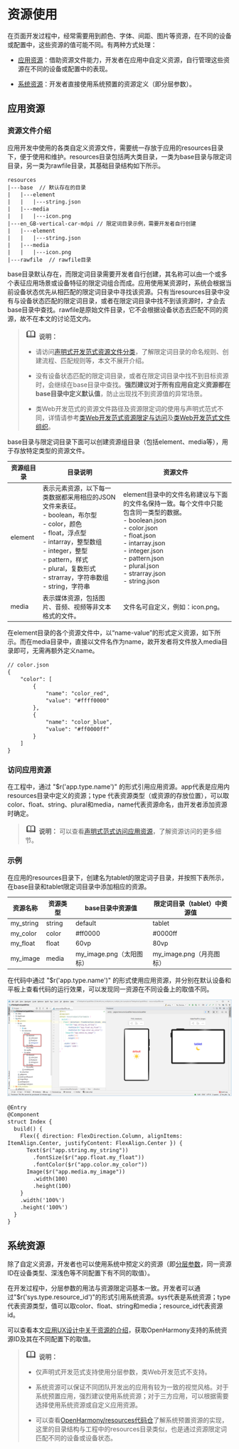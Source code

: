 # 资源使用


在页面开发过程中，经常需要用到颜色、字体、间距、图片等资源，在不同的设备或配置中，这些资源的值可能不同。有两种方式处理：


- [应用资源](#应用资源)：借助资源文件能力，开发者在应用中自定义资源，自行管理这些资源在不同的设备或配置中的表现。

- [系统资源](#系统资源)：开发者直接使用系统预置的资源定义（即分层参数）。


## 应用资源


### 资源文件介绍

应用开发中使用的各类自定义资源文件，需要统一存放于应用的resources目录下，便于使用和维护。resources目录包括两大类目录，一类为base目录与限定词目录，另一类为rawfile目录，其基础目录结构如下所示。

  
```
resources
|---base  // 默认存在的目录
|   |---element
|   |   |---string.json
|   |---media
|   |   |---icon.png
|---en_GB-vertical-car-mdpi // 限定词目录示例，需要开发者自行创建   
|   |---element
|   |   |---string.json
|   |---media
|   |   |---icon.png
|---rawfile  // rawfile目录
```

base目录默认存在，而限定词目录需要开发者自行创建，其名称可以由一个或多个表征应用场景或设备特征的限定词组合而成。应用使用某资源时，系统会根据当前设备状态优先从相匹配的限定词目录中寻找该资源。只有当resources目录中没有与设备状态匹配的限定词目录，或者在限定词目录中找不到该资源时，才会去base目录中查找。rawfile是原始文件目录，它不会根据设备状态去匹配不同的资源，故不在本文的讨论范文内。

> ![icon-note.gif](public_sys-resources/icon-note.gif) **说明：**
> - 请访问[声明式开发范式资源文件分类](../../quick-start/resource-categories-and-access.md#资源分类)，了解限定词目录的命名规则、创建流程、匹配规则等，本文不展开介绍。
> 
> - 没有设备状态匹配的限定词目录，或者在限定词目录中找不到目标资源时，会继续在base目录中查找。**强烈建议对于所有应用自定义资源都在base目录中定义默认值**，防止出现找不到资源值的异常场景。
> 
> - 类Web开发范式的资源文件路径及资源限定词的使用与声明式范式不同，详情请参考[类Web开发范式资源限定与访问](../../ui/js-framework-resource-restriction.md)及[类Web开发范式文件组织](../../ui/js-framework-file.md)。

base目录与限定词目录下面可以创建资源组目录（包括element、media等），用于存放特定类型的资源文件。

  | 资源组目录 | 目录说明 | 资源文件 | 
| -------- | -------- | -------- |
| element | 表示元素资源，以下每一类数据都采用相应的JSON文件来表征。<br/>-&nbsp;boolean，布尔型<br/>-&nbsp;color，颜色<br/>-&nbsp;float，浮点型<br/>-&nbsp;intarray，整型数组<br/>-&nbsp;integer，整型<br/>-&nbsp;pattern，样式<br/>-&nbsp;plural，复数形式<br/>-&nbsp;strarray，字符串数组<br/>-&nbsp;string，字符串 | element目录中的文件名称建议与下面的文件名保持一致。每个文件中只能包含同一类型的数据。<br/>-&nbsp;boolean.json<br/>-&nbsp;color.json<br/>-&nbsp;float.json<br/>-&nbsp;intarray.json<br/>-&nbsp;integer.json<br/>-&nbsp;pattern.json<br/>-&nbsp;plural.json<br/>-&nbsp;strarray.json<br/>-&nbsp;string.json | 
| media | 表示媒体资源，包括图片、音频、视频等非文本格式的文件。 | 文件名可自定义，例如：icon.png。 | 

在element目录的各个资源文件中，以“name-value”的形式定义资源，如下所示。而在media目录中，直接以文件名作为name，故开发者将文件放入media目录即可，无需再额外定义name。

  
```
// color.json
{
    "color": [
        {
            "name": "color_red",
            "value": "#ffff0000"
        },
        {
            "name": "color_blue",
            "value": "#ff0000ff"
        }
    ]
}
```


### 访问应用资源

在工程中，通过 "$r('app.type.name')" 的形式引用应用资源。app代表是应用内resources目录中定义的资源；type 代表资源类型（或资源的存放位置），可以取 color、float、string、plural和media，name代表资源命名，由开发者添加资源时确定。

> ![icon-note.gif](public_sys-resources/icon-note.gif) **说明：**
> 可以查看[声明式范式访问应用资源](../../quick-start/resource-categories-and-access.md#应用资源)，了解资源访问的更多细节。


### 示例

在应用的resources目录下，创建名为tablet的限定词子目录，并按照下表所示，在base目录和tablet限定词目录中添加相应的资源。

  | 资源名称 | 资源类型 | base目录中资源值 | 限定词目录（tablet）中资源值 | 
| -------- | -------- | -------- | -------- |
| my_string | string | default | tablet | 
| my_color | color | \#ff0000 | \#0000ff | 
| my_float | float | 60vp | 80vp | 
| my_image | media | my_image.png（太阳图标） | my_image.png（月亮图标） | 

在代码中通过 "$r('app.type.name')" 的形式使用应用资源，并分别在默认设备和平板上查看代码的运行效果，可以发现同一资源在不同设备上的取值不同。

![zh-cn_image_0000001325731389](figures/zh-cn_image_0000001325731389.png)

  
```
@Entry
@Component
struct Index {
  build() {
    Flex({ direction: FlexDirection.Column, alignItems: ItemAlign.Center, justifyContent: FlexAlign.Center }) {
      Text($r("app.string.my_string"))
        .fontSize($r("app.float.my_float"))
        .fontColor($r("app.color.my_color"))
      Image($r("app.media.my_image"))
        .width(100)
        .height(100)
    }
    .width('100%')
    .height('100%')
  }
}
```


## 系统资源

除了自定义资源，开发者也可以使用系统中预定义的资源（即[分层参数](visual-basics.md)，同一资源ID在设备类型、深浅色等不同配置下有不同的取值）。

在开发过程中，分层参数的用法与资源限定词基本一致。开发者可以通过"$r('sys.type.resource_id')"的形式引用系统资源。sys代表是系统资源；type代表资源类型，值可以取color、float、string和media；resource_id代表资源id。

可以查看本文[应用UX设计中关于资源的介绍](design-resources.md)，获取OpenHarmony支持的系统资源ID及其在不同配置下的取值。

> ![icon-note.gif](public_sys-resources/icon-note.gif) **说明：**
> - 仅声明式开发范式支持使用分层参数，类Web开发范式不支持。
> 
> - 系统资源可以保证不同团队开发出的应用有较为一致的视觉风格。对于系统预置应用，强烈建议使用系统资源；对于三方应用，可以根据需要选择使用系统资源或自定义应用资源。
> 
> - 可以查看[OpenHarmony/resources代码仓](https://gitee.com/openharmony/resources/tree/master/systemres/main/resources)了解系统预置资源的实现，这里的目录结构与工程中的resources目录类似，也是通过资源限定词匹配不同的设备或设备状态。

